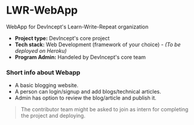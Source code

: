 # LWR-WebApp
WebApp for DevIncept's Learn-Write-Repeat organization

* **Project type:** DevIncept's core project
* **Tech stack:** Web Development (framework of your choice) - *(To be deployed on Heroku)*
* **Program Admin:** Handeled by DevIncept's core team 

### Short info about Webapp

* A basic blogging website.
* A person can login/signup and add blogs/technical articles.
* Admin has option to review the blog/article and publish it.

> The contributor team might be asked to join as intern for completing the project and deploying.
